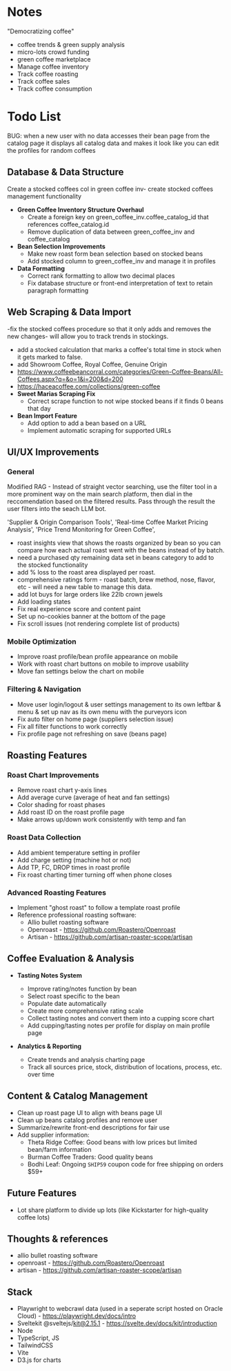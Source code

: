 # Notes

"Democratizing coffee"

- coffee trends & green supply analysis
- micro-lots crowd funding
- green coffee marketplace
- Manage coffee inventory
- Track coffee roasting
- Track coffee sales
- Track coffee consumption

# Todo List

BUG: when a new user with no data accesses their bean page from the catalog page it displays all catalog data and makes it look like you can edit the profiles for random coffees

## Database & Data Structure

Create a stocked coffees col in green coffee inv- create stocked coffees management functionality

- **Green Coffee Inventory Structure Overhaul**
  - Create a foreign key on green_coffee_inv.coffee_catalog_id that references coffee_catalog.id
  - Remove duplication of data between green_coffee_inv and coffee_catalog
- **Bean Selection Improvements**
  - Make new roast form bean selection based on stocked beans
  - Add stocked column to green_coffee_inv and manage it in profiles
- **Data Formatting**
  - Correct rank formatting to allow two decimal places
  - Fix database structure or front-end interpretation of text to retain paragraph formatting

## Web Scraping & Data Import

-fix the stocked coffees procedure so that it only adds and removes the new changes- will allow you to track trends in stockings.

- add a stocked calculation that marks a coffee's total time in stock when it gets marked to false.
- add Showroom Coffee, Royal Coffee, Genuine Origin
- https://www.coffeebeancorral.com/categories/Green-Coffee-Beans/All-Coffees.aspx?q=&o=1&i=200&d=200
- https://haceacoffee.com/collections/green-coffee
- **Sweet Marias Scraping Fix**
  - Correct scrape function to not wipe stocked beans if it finds 0 beans that day
- **Bean Import Feature**
  - Add option to add a bean based on a URL
  - Implement automatic scraping for supported URLs

## UI/UX Improvements

### General

Modified RAG -
Instead of straight vector searching, use the filter tool in a more prominent way on the main search platform, then dial in the reccomendation based on the filtered results. Pass through the result the user filters into the seach LLM bot.

'Supplier & Origin Comparison Tools',
'Real-time Coffee Market Pricing Analysis',
'Price Trend Monitoring for Green Coffee',

- roast insights view that shows the roasts organized by bean so you can compare how each actual roast went with the beans instead of by batch.
- need a purchased qty remaining data set in beans category to add to the stocked functionality
- add % loss to the roast area displayed per roast.
- comprehensive ratings form - roast batch, brew method, nose, flavor, etc - will need a new table to manage this data.
- add lot buys for large orders like 22lb crown jewels
- Add loading states
- Fix real experience score and content paint
- Set up no-cookies banner at the bottom of the page
- Fix scroll issues (not rendering complete list of products)

### Mobile Optimization

- Improve roast profile/bean profile appearance on mobile
- Work with roast chart buttons on mobile to improve usability
- Move fan settings below the chart on mobile

### Filtering & Navigation

- Move user login/logout & user settings management to its own leftbar & menu & set up nav as its own menu with the purveyors icon
- Fix auto filter on home page (suppliers selection issue)
- Fix all filter functions to work correctly
- Fix profile page not refreshing on save (beans page)

## Roasting Features

### Roast Chart Improvements

- Remove roast chart y-axis lines
- Add average curve (average of heat and fan settings)
- Color shading for roast phases
- Add roast ID on the roast profile page
- Make arrows up/down work consistently with temp and fan

### Roast Data Collection

- Add ambient temperature setting in profiler
- Add charge setting (machine hot or not)
- Add TP, FC, DROP times in roast profile
- Fix roast charting timer turning off when phone closes

### Advanced Roasting Features

- Implement "ghost roast" to follow a template roast profile
- Reference professional roasting software:
  - Allio bullet roasting software
  - Openroast - https://github.com/Roastero/Openroast
  - Artisan - https://github.com/artisan-roaster-scope/artisan

## Coffee Evaluation & Analysis

- **Tasting Notes System**

  - Improve rating/notes function by bean
  - Select roast specific to the bean
  - Populate date automatically
  - Create more comprehensive rating scale
  - Collect tasting notes and convert them into a cupping score chart
  - Add cupping/tasting notes per profile for display on main profile page

- **Analytics & Reporting**
  - Create trends and analysis charting page
  - Track all sources price, stock, distribution of locations, process, etc. over time

## Content & Catalog Management

- Clean up roast page UI to align with beans page UI
- Clean up beans catalog profiles and remove user
- Summarize/rewrite front-end descriptions for fair use
- Add supplier information:
  - Theta Ridge Coffee: Good beans with low prices but limited bean/farm information
  - Burman Coffee Traders: Good quality beans
  - Bodhi Leaf: Ongoing `SHIP59` coupon code for free shipping on orders $59+

## Future Features

- Lot share platform to divide up lots (like Kickstarter for high-quality coffee lots)

## Thoughts & references

- allio bullet roasting software
- openroast - https://github.com/Roastero/Openroast
- artisan - https://github.com/artisan-roaster-scope/artisan

## Stack

- Playwright to webcrawl data (used in a seperate script hosted on Oracle Cloud) - https://playwright.dev/docs/intro
- Sveltekit @sveltejs/kit@2.15.1 - https://svelte.dev/docs/kit/introduction
- Node
- TypeScript, JS
- TailwindCSS
- Vite
- D3.js for charts
